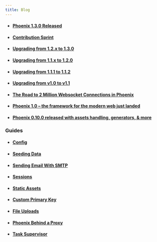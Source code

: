 ```yaml
---
title: Blog
---
```


- #### [Phoenix 1.3.0 Released](/blog/phoenix-1-3-0-released)
- #### [Contribution Sprint](/blog/contribution-sprint)
- #### [Upgrading from 1.2.x to 1.3.0](/blog/upgrading-from-120-to-130)
- #### [Upgrading from 1.1.x to 1.2.0](/blog/upgrading-from-11x-to-120)
- #### [Upgrading from 1.1.1 to 1.1.2](/blog/upgrading-from-111-to-112)
- #### [Upgrading from v1.0 to v1.1](/blog/upgrading-from-v10-to-v11)
- #### [The Road to 2 Million Websocket Connections in Phoenix](/blog/the-road-to-2-million-websocket-connections)
- #### [Phoenix 1.0 – the framework for the modern web just landed](/blog/phoenix-10-the-framework-for-the-modern-web-just-landed)
- #### [Phoenix 0.10.0 released with assets handling, generators, &amp; more](/blog/phoenix-0100-released-with-assets-handling-generat)



### Guides
- #### [Config](/blog/config)
- #### [Seeding Data](/blog/seeding-data)
- #### [Sending Email With SMTP](/blog/sending-email-with-smtp)
- #### [Sessions](/blog/sessions)
- #### [Static Assets](/blog/static-assets)
- #### [Custom Primary Key](/blog/custom-primary-key)
- #### [File Uploads](/blog/file-uploads)
- #### [Phoenix Behind a Proxy](/blog/phoenix-behind-a-proxy)
- #### [Task Supervisor](/blog/task-supervisor)
